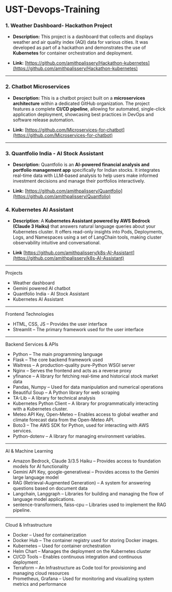 # UST-Devops-Training




### 1. Weather Dashboard- Hackathon Project

- **Description:** This project is a dashboard that collects and displays weather and air quality index (AQI) data for various cities. It was developed as part of a hackathon and demonstrates the use of **Kubernetes** for container orchestration and deployment.

- **Link:** [https://github.com/amithpalissery/Hackathon-kubernetes](https://github.com/amithpalissery/Hackathon-kubernetes)

***

### 2. Chatbot Microservices

- **Description:** This is a chatbot project built on a **microservices architecture** within a dedicated GitHub organization. The project features a complete **CI/CD pipeline**, allowing for automated, single-click application deployment, showcasing best practices in DevOps and software release automation.

- **Link:** [https://github.com/Microservices-for-chatbot](https://github.com/Microservices-for-chatbot)

***

### 3. Quantfolio India - AI Stock Assistant

- **Description:** Quantfolio is an **AI-powered financial analysis and portfolio management app** specifically for Indian stocks. It integrates real-time data with LLM-based analysis to help users make informed investment decisions and manage their portfolios interactively.

- **Link:** [https://github.com/amithpalissery/Quantfolio](https://github.com/amithpalissery/Quantfolio)

### 4. Kubernetes AI Assistant
- **Description**: A **Kubernetes Assistant powered by AWS Bedrock (Claude 3 Haiku)** that answers natural language queries about your Kubernetes cluster. It offers read-only insights into Pods, Deployments, Logs, and Namespaces using a set of LangChain tools, making cluster observability intuitive and conversational.
  
- **Link**  [https://github.com/amithpalissery/k8s-AI-Assistant](https://github.com/amithpalissery/k8s-AI-Assistant)

***

 Projects
- Weather dashboard
- Gemini powered AI chatbot
- Quantfolio India - AI Stock Assistant
- Kubernetes AI Assistant

---

 Frontend Technologies
- HTML, CSS, JS – Provides the user interface
- Streamlit – The primary framework used for the user interface 

---

 Backend Services & APIs
- Python – The main programming language 
- Flask – The core backend framework used 
- Waitress – A production-quality pure-Python WSGI server 
- Nginx – Serves the frontend and acts as a reverse proxy 
- yfinance – A library for fetching real-time and historical stock market data 
- Pandas, Numpy – Used for data manipulation and numerical operations
- Beautiful Soup – A Python library for web scraping 
- TA-Lib – A library for technical analysis 
- Kubernetes Python Client – A library for programmatically interacting with a Kubernetes cluster.
- Meteo API Key, Open-Meteo – Enables access to global weather and climate forecast data from the Open-Meteo API.
- Boto3 – The AWS SDK for Python, used for interacting with AWS services.
- Python-dotenv – A library for managing environment variables.

---

 AI & Machine Learning
- Amazon Bedrock, Claude 3/3.5 Haiku – Provides access to foundation models for AI functionality 
- Gemini API Key, google-generativeai – Provides access to the Gemini large language model 
- RAG (Retrieval-Augmented Generation) – A system for answering questions based on document data 
- Langchain, Langgraph – Libraries for building and managing the flow of language model applications.
- sentence-transformers, faiss-cpu – Libraries used to implement the RAG pipeline.

---

 Cloud & Infrastructure
- Docker – Used for containerization 
- Docker Hub – The container registry used for storing Docker images.
- Kubernetes – Used for container orchestration 
- Helm Chart – Manages the deployment on the Kubernetes cluster
- CI/CD Tools – Enables continuous integration and continuous deployment .
- Terraform – An Infrastructure as Code tool for provisioning and managing cloud resources 
- Prometheus, Grafana – Used for monitoring and visualizing system metrics and performance 
